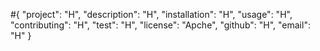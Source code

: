 #{
  "project": "H",
  "description": "H",
  "installation": "H",
  "usage": "H",
  "contributing": "H",
  "test": "H",
  "license": "Apche",
  "github": "H",
  "email": "H"
}